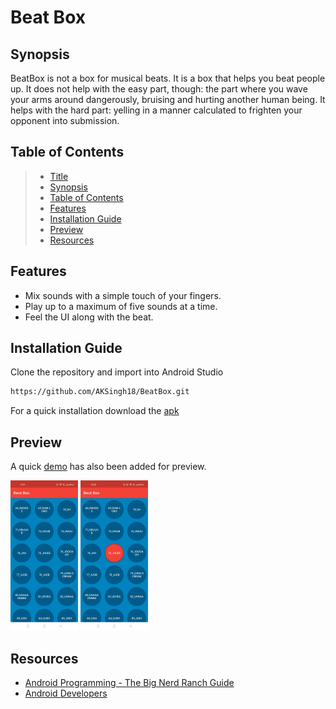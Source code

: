 # Beat Box 

## Synopsis

BeatBox is not a box for musical beats. It is a box that helps you beat people up. It does not 
help with the easy part, though: the part where you wave your arms around dangerously, bruising 
and hurting another human being. It helps with the hard part: yelling in a manner calculated to 
frighten your opponent into submission.

## Table of Contents

> * [Title](#beat-box)
> * [Synopsis](#synopsis)
> * [Table of Contents](#table-of-contents)
> * [Features](#features)
> * [Installation Guide](#installation-guide)
> * [Preview](#preview)
> * [Resources](#resources)

## Features

* Mix sounds with a simple touch of your fingers.
* Play up to a maximum of five sounds at a time.
* Feel the UI along with the beat.

## Installation Guide

Clone the repository and import into Android Studio

```bash
https://github.com/AKSingh18/BeatBox.git
```

For a quick installation download the [apk](apk/app-debug.apk)

## Preview

A quick [demo](files/demo.mp4) has also been added for preview. 

<img src="files/button_normal.jpg" width=108 height="240"> <img src="files/button_pressed.jpg" width=108 height="240"> 

## Resources

* [Android Programming - The Big Nerd Ranch Guide](https://bignerdranch.com/books/android-programming-the-big-nerd-ranch-guide-4th-edition/)
* [Android Developers](https://developer.android.com/)
